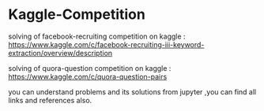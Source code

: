 # Kaggle-Competition


solving of facebook-recruiting competition on kaggle : https://www.kaggle.com/c/facebook-recruiting-iii-keyword-extraction/overview/description

solving of quora-question competition on kaggle : https://www.kaggle.com/c/quora-question-pairs

you can understand problems and its solutions from jupyter ,you can find all links and references also. 
